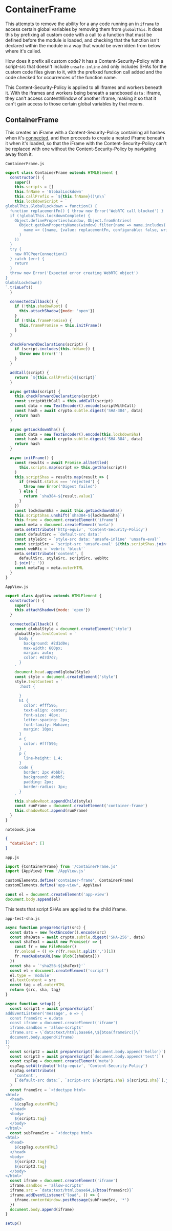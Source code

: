 # ContainerFrame

This attempts to remove the ability for a any code running an in `iframe` to access certain global variables by removing them from `globalThis`. It does this by prefixing all custom code with a call to a function that must be defined before the module is loaded, and checking that the function isn't declared within the module in a way that would be overridden from below where it's called.

How does it prefix all custom code? It has a Content-Security-Policy with a script-src that doesn't include `unsafe-inline` and only includes SHAs for the custom code files given to it, with the prefixed function call added and the code checked for occurrences of the function name.

This Content-Security-Policy is applied to all iframes and workers beneath it. With the iframes and workers being beneath a sandboxed `data:` iframe, they can't access contentWindow of another iframe, making it so that it can't gain access to those certain global variables by that means.

## ContainerFrame

This creates an iFrame with a Content-Security-Policy containing all hashes when it's [connected](https://developer.mozilla.org/en-US/docs/Web/API/Web_components/Using_custom_elements#custom_element_lifecycle_callbacks), and then proceeds to create a nested iFrame beneath it when it's loaded, so that the iFrame with the Content-Security-Policy can't be replaced with one without the Content-Security-Policy by navigating away from it.

`ContainerFrame.js`

```js
export class ContainerFrame extends HTMLElement {
  constructor() {
    super()
    this.scripts = []
    this.fnName = 'GlobalLockdown'
    this.callPrefix = `${this.fnName}()\n\n`
    this.lockdownScript = `
globalThis.GlobalLockdown = function() {
  function replacementFn() { throw new Error('WebRTC call blocked') }
  if (!globalThis.lockdownComplete) {
    Object.defineProperties(window, Object.fromEntries(
      Object.getOwnPropertyNames(window).filter(name => name.includes('RTC')).map(
        name => ([name, {value: replacementFn, configurable: false, writable: false}])
      )
    ))
  }
  try {
    new RTCPeerConnection()
  } catch (err) {
    return
  }
  throw new Error('Expected error creating WebRTC object')
}
GlobalLockdown()
`.trimLeft()
  }

  connectedCallback() {
    if (!this.shadowRoot) {
      this.attachShadow({mode: 'open'})
    }
    if (!this.framePromise) {
      this.framePromise = this.initFrame()
    }
  }

  checkForwardDeclarations(script) {
    if (script.includes(this.fnName)) {
      throw new Error('')
    }
  }

  addCall(script) {
    return `${this.callPrefix}${script}`
  }

  async getSha(script) {
    this.checkForwardDeclarations(script)
    const scriptWithCall = this.addCall(script)
    const data = new TextEncoder().encode(scriptWithCall)
    const hash = await crypto.subtle.digest('SHA-384', data)
    return hash
  }

  async getLockdownSha() {
    const data = new TextEncoder().encode(this.lockdownSha)
    const hash = await crypto.subtle.digest('SHA-384', data)
    return hash
  }

  async initFrame() {
    const results = await Promise.allSettled(
      this.scripts.map(script => this.getSha(script))
    )
    this.scriptShas = results.map(result => {
      if (result.status === 'rejected') {
        throw new Error('Digest failed')
      } else {
        return `sha384-${result.value}`
      }
    })
    const lockdownSha = await this.getLockdownSha()
    this.scriptShas.unshift(`sha384-${lockdownSha}`)
    this.frame = document.createElement('iframe')
    const meta = document.createElement('meta')
    meta.setAttribute('http-equiv', 'Content-Security-Policy')
    const defaultSrc = `default-src data:`
    const styleSrc = `style-src data: 'unsafe-inline' 'unsafe-eval'`
    const scriptSrc = `script-src 'unsafe-eval' ${this.scriptShas.join(' ')}`
    const webRtc = `webrtc 'block'`
    meta.setAttribute('content', [
      defaultSrc, styleSrc, scriptSrc, webRtc
    ].join('; '))
    const metaTag = meta.outerHTML
  }
}
```

`AppView.js`

```js
export class AppView extends HTMLElement {
  constructor() {
    super()
    this.attachShadow({mode: 'open'})
  }

  connectedCallback() {
    const globalStyle = document.createElement('style')
    globalStyle.textContent = `
      body {
        background: #2d1d0e;
        max-width: 600px;
        margin: auto;
        color: #d7d7d7;
      }
    `
    document.head.append(globalStyle)
    const style = document.createElement('style')
    style.textContent = `
      :host {
        
      }
      h1 {
        color: #fff596;
        text-align: center;
        font-size: 48px;
        letter-spacing: 2px;
        font-family: Mohave;
        margin: 10px;
      }
      a {
        color: #fff596;
      }
      p {
        line-height: 1.4;
      }
      code {
        border: 2px #bbb7;
        background: #bbb5;
        padding: 2px;
        border-radius: 3px;
      }
    `
    this.shadowRoot.appendChild(style)
    const runFrame = document.createElement('container-frame')
    this.shadowRoot.append(runFrame)
  }
}
```

`notebook.json`

```json
{
  "dataFiles": []
}
```

`app.js`

```js
import {ContainerFrame} from '/ContainerFrame.js'
import {AppView} from '/AppView.js'

customElements.define('container-frame', ContainerFrame)
customElements.define('app-view', AppView)

const el = document.createElement('app-view')
document.body.append(el)
```

This tests that script SHAs are applied to the child iframe.

`app-test-sha.js`

```js
async function prepareScript(src) {
  const data = new TextEncoder().encode(src)
  const shaData = await crypto.subtle.digest('SHA-256', data)
  const shaText = await new Promise(r => {
    const fr = new FileReader()
    fr.onload = () => r(fr.result.split(',')[1])
    fr.readAsDataURL(new Blob([shaData]))
  })
  const sha = `'sha256-${shaText}'`
  const el = document.createElement('script')
  el.type = 'module'
  el.textContent = src
  const tag = el.outerHTML
  return {src, sha, tag}
}

async function setup() {
  const script1 = await prepareScript(`
addEventListener('message', e => {
  const frameSrc = e.data
  const iframe = document.createElement('iframe')
  iframe.sandbox = 'allow-scripts'
  iframe.src = \`data:text/html;base64,\${btoa(frameSrc)}\`
  document.body.append(iframe)
})
`)
  const script2 = await prepareScript(`document.body.append('hello')`)
  const script3 = await prepareScript(`document.body.append('test')`)
  const cspTag = document.createElement('meta')
  cspTag.setAttribute('http-equiv', 'Content-Security-Policy')
  cspTag.setAttribute(
    'content',
    [`default-src data:`, `script-src ${script1.sha} ${script2.sha}`].join('; ')
  )
  const frameSrc = `<!doctype html>
<html>
  <head>
    ${cspTag.outerHTML}
  </head>
  <body>
    ${script1.tag}
  </body>
</html>`
  const subFrameSrc = `<!doctype html>
<html>
  <head>
    ${cspTag.outerHTML}
  </head>
  <body>
    ${script2.tag}
    ${script3.tag}
  </body>
</html>`
  const iframe = document.createElement('iframe')
  iframe.sandbox = 'allow-scripts'
  iframe.src = `data:text/html;base64,${btoa(frameSrc)}`
  iframe.addEventListener('load', () => {
    iframe.contentWindow.postMessage(subFrameSrc, '*')
  })
  document.body.append(iframe)
}

setup()
```